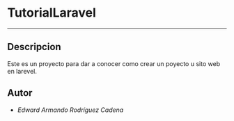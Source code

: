 # TutorialLaravel

-----------------------------

Descripcion
---------------------

Este es un proyecto para dar a conocer como crear un poyecto u sito web en larevel.




Autor
------------------------------------------

- _Edward Armando Rodríguez Cadena_
